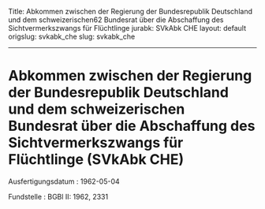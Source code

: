 Title: Abkommen zwischen der Regierung der Bundesrepublik Deutschland und dem schweizerischen62
  Bundesrat über die Abschaffung des Sichtvermerkszwangs für Flüchtlinge
jurabk: SVkAbk CHE
layout: default
origslug: svkabk_che
slug: svkabk_che

---

# Abkommen zwischen der Regierung der Bundesrepublik Deutschland und dem schweizerischen Bundesrat über die Abschaffung des Sichtvermerkszwangs für Flüchtlinge (SVkAbk CHE)

Ausfertigungsdatum
:   1962-05-04

Fundstelle
:   BGBl II: 1962, 2331


